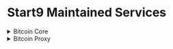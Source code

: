 # Start9 Maintained Services 

</details><details> <summary>Bitcoin Core</summary>

<sup>[repo]: [bitcoind-wrapper](https://github.com/Start9Labs/bitcoind-wrapper)</sup>  
<sup>[service owner]: Aiden McClelland</sup>  
<sup>[category]: Bitcoin</sup>


</details><details> <summary>Bitcoin Proxy</summary>

<sup>[repo]: [bitcoind-wrapper](https://github.com/Start9Labs/bitcoind-wrapper)</sup>  
<sup>[service owner]: Aiden McClelland</sup>  
<sup>[category]: Bitcoin</sup>

